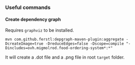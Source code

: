### Useful commands

#### Create dependency graph

Requires `graphviz` to be installed.

`mvn com.github.ferstl:depgraph-maven-plugin:aggregate -DcreateImage=true -DreduceEdges=false -Dscope=compile "-Dincludes=ovh.migmolrod.food-ordering-system*:*"`

It will create a .dot file and a .png file in root `target` folder.
